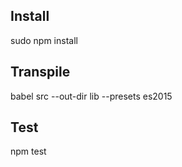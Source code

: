## Install
sudo npm install

## Transpile
babel src --out-dir lib --presets es2015

## Test
npm test
